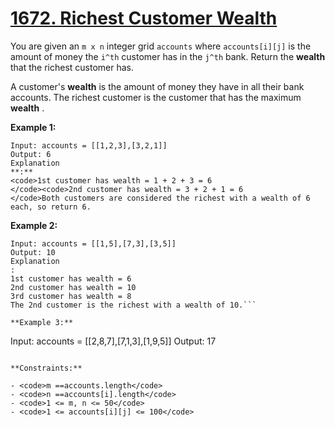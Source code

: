 # [1672. Richest Customer Wealth](https://leetcode.com/problems/richest-customer-wealth/description/)

You are given an <code>m x n</code> integer grid <code>accounts</code> where <code>accounts[i][j]</code> is the amount of money the <code>i​​​​​^​​​​​​th​​​​</code> customer has in the <code>j​​​​​^​​​​​​th</code>​​​​ bank. Return the **wealth**  that the richest customer has.

A customer's **wealth**  is the amount of money they have in all their bank accounts. The richest customer is the customer that has the maximum **wealth** .

**Example 1:** 

```
Input: accounts = [[1,2,3],[3,2,1]]
Output: 6
Explanation
**:** 
<code>1st customer has wealth = 1 + 2 + 3 = 6
</code><code>2nd customer has wealth = 3 + 2 + 1 = 6
</code>Both customers are considered the richest with a wealth of 6 each, so return 6.
```

**Example 2:** 

```
Input: accounts = [[1,5],[7,3],[3,5]]
Output: 10
Explanation
: 
1st customer has wealth = 6
2nd customer has wealth = 10 
3rd customer has wealth = 8
The 2nd customer is the richest with a wealth of 10.```

**Example 3:** 

```
Input: accounts = [[2,8,7],[7,1,3],[1,9,5]]
Output: 17
```

**Constraints:** 

- <code>m ==accounts.length</code>
- <code>n ==accounts[i].length</code>
- <code>1 <= m, n <= 50</code>
- <code>1 <= accounts[i][j] <= 100</code>